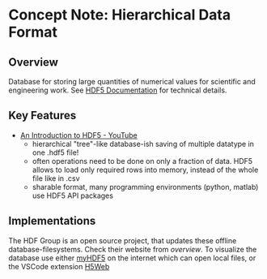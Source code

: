 # Concept Note: Hierarchical Data Format

## Overview
<!-- Provide a brief overview of the concept, highlighting its purpose and significance.-->
Database for storing large quantities of numerical values for scientific and engineering work. See [HDF5 Documentation](https://support.hdfgroup.org/HDF5/doc/index.html) for technical details. 

## Key Features
<!-- Enumerate the key features or characteristics of the concept.-->
- [An Introduction to HDF5 - YouTube](https://www.youtube.com/watch?v=S74Kc8QYDac)
    - hierarchical "tree"-like database-ish saving of multiple datatype in one .hdf5 file!
    - often operations need to be done on only a fraction of data. HDF5 allows to load only required rows into memory, instead of the whole file like in .csv
    - sharable format, many programming environments (python, matlab) use HDF5 API packages

## Implementations

The HDF Group is an open source project, that updates these offline database-filesystems. Check their website from *overview*. To visualize the database use either [myHDF5](https://myhdf5.hdfgroup.org/) on the internet which can open local files, or the VSCode extension [H5Web](https://marketplace.visualstudio.com/items?itemName=h5web.vscode-h5web)